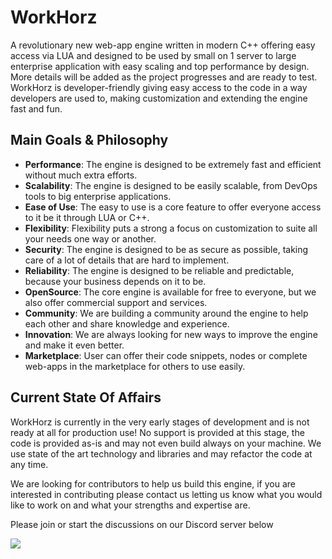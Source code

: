 # WorkHorz
A revolutionary new web-app engine written in modern C++ offering easy access via LUA and designed to be used by
small on 1 server to large enterprise application with easy scaling and top performance by design. More details will
be added as the project progresses and are ready to test. WorkHorz is developer-friendly giving easy access to the
code in a way developers are used to, making customization and extending the engine fast and fun.

## Main Goals & Philosophy
- **Performance**: The engine is designed to be extremely fast and efficient without much extra efforts.
- **Scalability**: The engine is designed to be easily scalable, from DevOps tools to big enterprise applications.
- **Ease of Use**: The easy to use is a core feature to offer everyone access to it be it through LUA or C++.
- **Flexibility**: Flexibility puts a strong a focus on customization to suite all your needs one way or another.
- **Security**: The engine is designed to be as secure as possible, taking care of a lot of details that are hard to
implement.
- **Reliability**: The engine is designed to be reliable and predictable, because your business depends on it to be.
- **OpenSource**: The core engine is available for free to everyone, but we also offer commercial support and
services.
- **Community**: We are building a community around the engine to help each other and share knowledge and experience.
- **Innovation**: We are always looking for new ways to improve the engine and make it even better.
- **Marketplace**: User can offer their code snippets, nodes or complete web-apps in the marketplace for others to
use easily.

## Current State Of Affairs
WorkHorz is currently in the very early stages of development and is not ready at all for production use! No support
is provided at this stage, the code is provided as-is and may not even build always on your machine. We use state of
the art technology and libraries and may refactor the code at any time.

We are looking for contributors to help us build this engine, if you are interested in contributing please contact
us letting us know what you would like to work on and what your strengths and expertise are.

Please join or start the discussions on our Discord server below

[![](https://dcbadge.limes.pink/api/server/https://discord.gg/4YQTgfnKHp)](https://discord.gg/https://discord.gg/4YQTgfnKHp)

